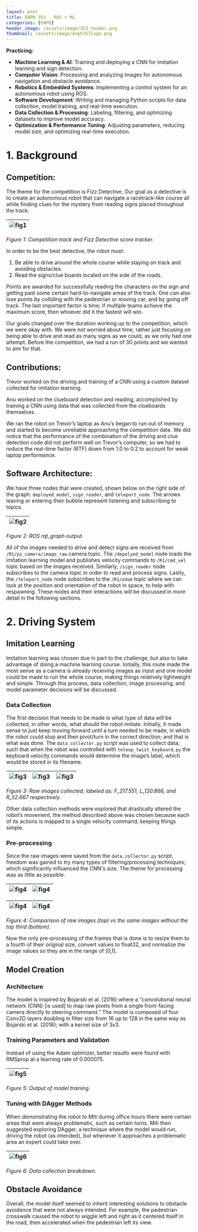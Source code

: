 ```yaml
---
layout: post
title: ENPH 353 - ROS + ML
categories: [ENPH]
header_image: /assets/image/353_header.png
thumbnail: /assets/image/enph353logo.png
---
```


<style>
    /* Other styles remain unchanged */

    /* Adjust the top margin of the posts container to push it down */
    .posts {
        margin-top: 35px; /* Add more space at the top of the posts container */
        width: 100%; /* Full width of the parent container */
        position: relative;
        z-index: 3; /* Above the background section but below the navigation and header */
    }

    header_image {
        display: block;
        margin: 0 auto; /* Centers the image horizontally */
    }

    /* Rest of your styles */
</style>

<!--ROBOTS WERE MADE... -->

<!--more-->

**Practicing:**

- **Machine Learning & AI**: Training and deploying a CNN for imitation learning and sign detection.  
- **Computer Vision**: Processing and analyzing images for autonomous navigation and obstacle avoidance.  
- **Robotics & Embedded Systems**: Implementing a control system for an autonomous robot using ROS.  
- **Software Development**: Writing and managing Python scripts for data collection, model training, and real-time execution.  
- **Data Collection & Processing**: Labeling, filtering, and optimizing datasets to improve model accuracy.  
- **Optimization & Performance Tuning**: Adjusting parameters, reducing model size, and optimizing real-time execution.  


# 1. Background 

## Competition: 

The theme for the competition is Fizz Detective. Our goal as a detective is to create an autonomous robot that can navigate a racetrack-like course all while finding clues for the mystery from reading signs placed throughout the track.

| ![fig1](/assets/353_0.png) |
|-------------|

*Figure 1: Competition track and Fizz Detective score tracker.*

In order to be the best detective, the robot must:

1. Be able to drive around the whole course while staying on track and avoiding obstacles.  
2. Read the signs/clue boards located on the side of the roads.

Points are awarded for successfully reading the characters on the sign and getting past some certain hard-to-navigate areas of the track. One can also lose points by colliding with the pedestrian or moving car, and by going off track. The last important factor is time; if multiple teams achieve the maximum score, then whoever did it the fastest will win.

Our goals changed over the duration working up to the competition, which we were okay with. We were not worried about time, rather just focusing on being able to drive and read as many signs as we could, as we only had one attempt. Before the competition, we had a run of 30 points and we wanted to aim for that.

## Contributions: 

Trevor worked on the driving and training of a CNN using a custom dataset collected for imitation learning.

Anu worked on the clueboard detection and reading, accomplished by training a CNN using data that was collected from the clueboards themselves.

We ran the robot on Trevor’s laptop as Anu’s began to run out of memory and started to become unreliable approaching the competition date. We did notice that the performance of the combination of the driving and clue detection code did not perform well on Trevor’s computer, so we had to reduce the real-time factor (RTF) down from 1.0 to 0.2 to account for weak laptop performance.

## Software Architecture: 

We have three nodes that were created, shown below on the right side of the graph: `deployed_model`, `sign_reader`, and `teleport_node`. The arrows leaving or entering their bubble represent listening and subscribing to topics.

| ![fig2](/assets/353_1.png) |
|-------------|

*Figure 2: ROS rqt_graph output.*

All of the images needed to drive and detect signs are received from `/R1/pi_camera/image_raw` camera topic. The `/depolyed_model` node loads the imitation learning model and publishes velocity commands to `/R1/cmd_vel` topic based on the images received. Similarly, `/sign_reader` node subscribes to the camera topic in order to read and process signs. Lastly, the `/teleport_node` node subscribes to the `/R1/odom` topic where we can look at the position and orientation of the robot in space, to help with respawning. These nodes and their interactions will be discussed in more detail in the following sections.

# 2. Driving System 

## Imitation Learning 

Imitation learning was chosen due in part to the challenge, but also to take advantage of doing a machine learning course. Initially, this route made the most sense as a camera is already receiving images as input and one model could be made to run the whole course, making things relatively lightweight and simple. Through this process, data collection, image processing, and model parameter decisions will be discussed.

### Data Collection 

The first decision that needs to be made is what type of data will be collected, in other words, what should the robot imitate. Initially, it made sense to just keep moving forward until a turn needed to be made, in which the robot could stop and then pivot/turn in the correct direction; and that is what was done. The `data_collector.py` script was used to collect data; such that when the robot was controlled with `teleop_twist_keyboard.py` the keyboard velocity commands would determine the image’s label, which would be stored in its filename.

| ![fig3](/assets/353_2.jpg) | ![fig3](/assets/353_3.jpg) | ![fig3](/assets/353_4.jpg) |
|------------|------------|------------|

*Figure 3: Raw images collected; labeled as: F_217.551, L_120.866, and R_52.667 respectively.*

Other data collection methods were explored that drastically altered the robot’s movement, the method described above was chosen because each of its actions is mapped to a single velocity command; keeping things simple.

### Pre-processing 

Since the raw images were saved from the `data_collector.py` script, freedom was gained to try many types of filtering/processing techniques; which significantly influenced the CNN's size. The theme for processing was as little as possible.

| ![fig4](/assets/353_5.jpg) | ![fig4](/assets/353_6.jpg) |
|------------|------------|

| ![fig4](/assets/353_7.jpg) | ![fig4](/assets/353_8.jpg) |
|------------|------------|

*Figure 4: Comparison of raw images (top) vs the same images without the top third (bottom).*



Now the only pre-processing of the frames that is done is to resize them to a fourth of their original size, convert values to float32, and normalize the image values so they are in the range of [0,1].

## Model Creation 

### Architecture 

The model is inspired by Bojarski et al. (2016) where a “convolutional neural network (CNN) [is used] to map raw pixels from a single front-facing camera directly to steering command.” The model is composed of four Conv2D layers doubling in filter size from 16 up to 128 in the same way as Bojarski et al. (2016); with a kernel size of 3x3.

### Training Parameters and Validation 

Instead of using the Adam optimizer, better results were found with RMSprop at a learning rate of 0.000075.

| ![fig5](/assets/353_9.png) |
|-------------|

*Figure 5: Output of model training.*

### Tuning with DAgger Methods 

When demonstrating the robot to Miti during office hours there were certain areas that were always problematic, such as certain turns. Miti then suggested exploring DAgger, a technique where the model would run, driving the robot (as intended), but whenever it approaches a problematic area an expert could take over.

| ![fig6](/assets/353_10.png) |
|-------------|

*Figure 6: Data collection breakdown.*

## Obstacle Avoidance 

Overall, the model itself seemed to inherit interesting solutions to obstacle avoidance that were not always intended. For example, the pedestrian crosswalk caused the robot to wiggle left and right as it centered itself in the road, then accelerated when the pedestrian left its view.


